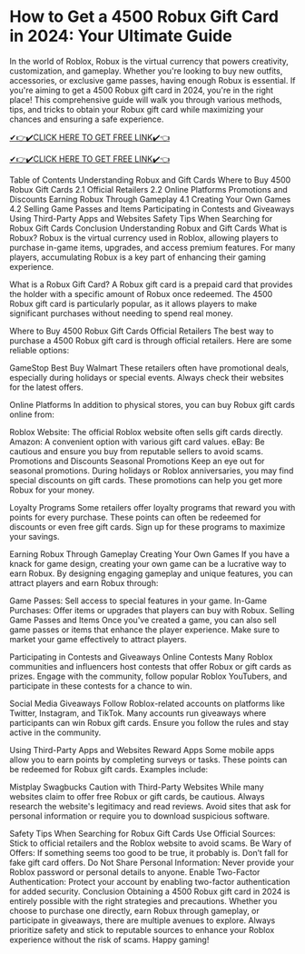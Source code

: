 # How to Get a 4500 Robux Gift Card in 2024: Your Ultimate Guide
In the world of Roblox, Robux is the virtual currency that powers creativity, customization, and gameplay. Whether you're looking to buy new outfits, accessories, or exclusive game passes, having enough Robux is essential. If you're aiming to get a 4500 Robux gift card in 2024, you're in the right place! This comprehensive guide will walk you through various methods, tips, and tricks to obtain your Robux gift card while maximizing your chances and ensuring a safe experience.

[✔👉✔️CLICK HERE TO GET FREE LINK✔️👈](https://todaylink.site/Codes)

[✔👉✔️CLICK HERE TO GET FREE LINK✔️👈](https://todaylink.site/Codes)

Table of Contents
Understanding Robux and Gift Cards
Where to Buy 4500 Robux Gift Cards
2.1 Official Retailers
2.2 Online Platforms
Promotions and Discounts
Earning Robux Through Gameplay
4.1 Creating Your Own Games
4.2 Selling Game Passes and Items
Participating in Contests and Giveaways
Using Third-Party Apps and Websites
Safety Tips When Searching for Robux Gift Cards
Conclusion
Understanding Robux and Gift Cards
What is Robux?
Robux is the virtual currency used in Roblox, allowing players to purchase in-game items, upgrades, and access premium features. For many players, accumulating Robux is a key part of enhancing their gaming experience.

What is a Robux Gift Card?
A Robux gift card is a prepaid card that provides the holder with a specific amount of Robux once redeemed. The 4500 Robux gift card is particularly popular, as it allows players to make significant purchases without needing to spend real money.

Where to Buy 4500 Robux Gift Cards
Official Retailers
The best way to purchase a 4500 Robux gift card is through official retailers. Here are some reliable options:

GameStop
Best Buy
Walmart
These retailers often have promotional deals, especially during holidays or special events. Always check their websites for the latest offers.

Online Platforms
In addition to physical stores, you can buy Robux gift cards online from:

Roblox Website: The official Roblox website often sells gift cards directly.
Amazon: A convenient option with various gift card values.
eBay: Be cautious and ensure you buy from reputable sellers to avoid scams.
Promotions and Discounts
Seasonal Promotions
Keep an eye out for seasonal promotions. During holidays or Roblox anniversaries, you may find special discounts on gift cards. These promotions can help you get more Robux for your money.

Loyalty Programs
Some retailers offer loyalty programs that reward you with points for every purchase. These points can often be redeemed for discounts or even free gift cards. Sign up for these programs to maximize your savings.

Earning Robux Through Gameplay
Creating Your Own Games
If you have a knack for game design, creating your own game can be a lucrative way to earn Robux. By designing engaging gameplay and unique features, you can attract players and earn Robux through:

Game Passes: Sell access to special features in your game.
In-Game Purchases: Offer items or upgrades that players can buy with Robux.
Selling Game Passes and Items
Once you've created a game, you can also sell game passes or items that enhance the player experience. Make sure to market your game effectively to attract players.

Participating in Contests and Giveaways
Online Contests
Many Roblox communities and influencers host contests that offer Robux or gift cards as prizes. Engage with the community, follow popular Roblox YouTubers, and participate in these contests for a chance to win.

Social Media Giveaways
Follow Roblox-related accounts on platforms like Twitter, Instagram, and TikTok. Many accounts run giveaways where participants can win Robux gift cards. Ensure you follow the rules and stay active in the community.

Using Third-Party Apps and Websites
Reward Apps
Some mobile apps allow you to earn points by completing surveys or tasks. These points can be redeemed for Robux gift cards. Examples include:

Mistplay
Swagbucks
Caution with Third-Party Websites
While many websites claim to offer free Robux or gift cards, be cautious. Always research the website's legitimacy and read reviews. Avoid sites that ask for personal information or require you to download suspicious software.

Safety Tips When Searching for Robux Gift Cards
Use Official Sources: Stick to official retailers and the Roblox website to avoid scams.
Be Wary of Offers: If something seems too good to be true, it probably is. Don’t fall for fake gift card offers.
Do Not Share Personal Information: Never provide your Roblox password or personal details to anyone.
Enable Two-Factor Authentication: Protect your account by enabling two-factor authentication for added security.
Conclusion
Obtaining a 4500 Robux gift card in 2024 is entirely possible with the right strategies and precautions. Whether you choose to purchase one directly, earn Robux through gameplay, or participate in giveaways, there are multiple avenues to explore. Always prioritize safety and stick to reputable sources to enhance your Roblox experience without the risk of scams. Happy gaming!
